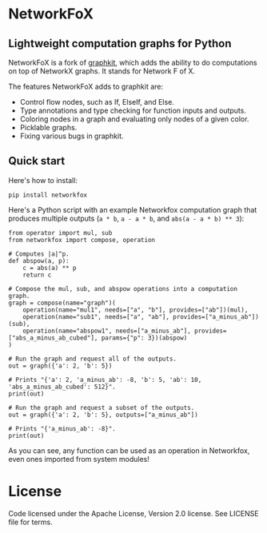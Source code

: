 # NetworkFoX

<!-- [![PyPI version](https://badge.fury.io/py/networkfox.svg)](https://badge.fury.io/py/networkfox) [![Build Status](https://travis-ci.org/yahoo/networkfox.svg?branch=master)](https://travis-ci.org/yahoo/networkfox) [![codecov](https://codecov.io/gh/yahoo/networkfox/branch/master/graph/badge.svg)](https://codecov.io/gh/yahoo/networkfox) -->

<!-- [Full Documentation](https://pythonhosted.org/networkfox/) -->

## Lightweight computation graphs for Python

NetworkFoX is a fork of [graphkit](https://github.com/yahoo/graphkit), which adds the ability to do computations on top of NetworkX graphs. 
It stands for Network F of X. 

The features NetworkFoX adds to graphkit are:
- Control flow nodes, such as If, ElseIf, and Else.
- Type annotations and type checking for function inputs and outputs.
- Coloring nodes in a graph and evaluating only nodes of a given color.
- Picklable graphs.
- Fixing various bugs in graphkit.

## Quick start

Here's how to install:

```
pip install networkfox
```    

Here's a Python script with an example Networkfox computation graph that produces multiple outputs (`a * b`, `a - a * b`, and `abs(a - a * b) ** 3`):

```
from operator import mul, sub
from networkfox import compose, operation

# Computes |a|^p.
def abspow(a, p):
    c = abs(a) ** p
    return c

# Compose the mul, sub, and abspow operations into a computation graph.
graph = compose(name="graph")(
    operation(name="mul1", needs=["a", "b"], provides=["ab"])(mul),
    operation(name="sub1", needs=["a", "ab"], provides=["a_minus_ab"])(sub),
    operation(name="abspow1", needs=["a_minus_ab"], provides=["abs_a_minus_ab_cubed"], params={"p": 3})(abspow)
)

# Run the graph and request all of the outputs.
out = graph({'a': 2, 'b': 5})

# Prints "{'a': 2, 'a_minus_ab': -8, 'b': 5, 'ab': 10, 'abs_a_minus_ab_cubed': 512}".
print(out)

# Run the graph and request a subset of the outputs.
out = graph({'a': 2, 'b': 5}, outputs=["a_minus_ab"])

# Prints "{'a_minus_ab': -8}".
print(out)
```

As you can see, any function can be used as an operation in Networkfox, even ones imported from system modules!

# License

Code licensed under the Apache License, Version 2.0 license. See LICENSE file for terms.
